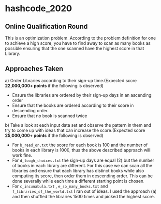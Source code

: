 # hashcode_2020

## Online Qualification Round
This is an optimization problem. According to the problem definition for one to achieve a high score, you have to find away to scan as
many books as possible ensuring that the one scanned have the highest score in that Library.

## Approaches Taken
a) Order Libraries according to their sign-up time.(Expected score **22,000,000+ points** if the following is observed)
- Ensure the libraries are ordered by their sign-up days in an ascending order
- Ensure that the books are ordered according to their score in descending order.
- Ensure that no book is scanned twice

b) Take a look at each input data set and observe the pattern in them and try to come up with ideas that can increase the score.(Expected score **25,000,000+ points** if the following is observed)

- For `b_read_on.txt` the score for each book is 100 and the number of books in each library is 1000, thus the above described approach
will work fine.
- For `d_tough_choices.txt` the sign-up days are equal (2) but the number of books in each library are different. For this case 
we can scan all the libraries and ensure that each library has distinct books while also computing its score, then order them
in descending order. This can be done severally while each time a different starting point is chosen.
- For `c_incunabula.txt` , `e_so_many_books.txt` and `f_libraries_of_the_world.txt` I ran out of ideas. I used the approach
(a) and then shuffled the libraries 1500 times and picked the highest score.


